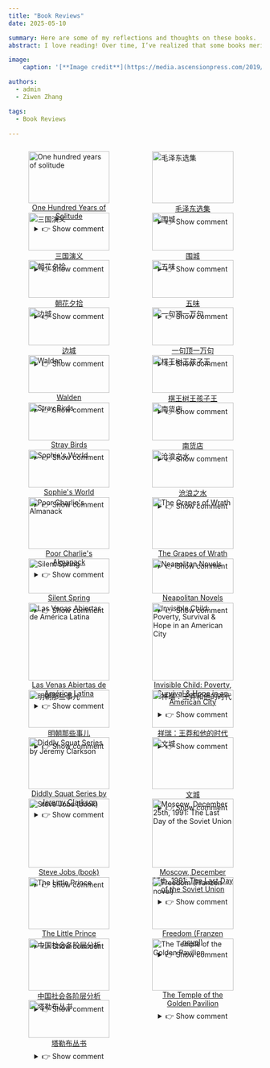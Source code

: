 ```yaml
---
title: "Book Reviews"
date: 2025-05-10

summary: Here are some of my reflections and thoughts on these books.
abstract: I love reading! Over time, I’ve realized that some books merit multiple readings, while others can be skipped. What follows are my highly subjective impressions of several books. If you haven’t read them before, I suggest skipping the review. But if you have, I invite you to see whether you agree or disagree 🤣.<br> My top recommended books will be awarded 5 🍔, while the least recommended ones will get 5 🥦.

image:
    caption: '[**Image credit**](https://media.ascensionpress.com/2019/10/15/13-books-that-should-be-on-every-catholics-bookshelf/)'

authors:
  - admin
  - Ziwen Zhang

tags:
  - Book Reviews

---
```


<div style="display: flex; gap: 1%; flex-wrap: wrap;">
  <figure style="width: 32%; margin-bottom: 1%;">
    <img src="./pic0.jpg" alt="One hundred years of solitude" style="width: 100%;">
    <figcaption style="text-align: center;">
    <a href="https://en.wikipedia.org/wiki/One_Hundred_Years_of_Solitude" target="_blank">
      One Hundred Years of Solitude
    </a>
    <details style="margin-top: 0.5em;">
    <summary>👉 Show comment</summary>
      A beautiful story. Read it once—you’ll want to read it ten more times!<br>
      Score: 🍔🍔🍔🍔🍔
    </details>
    </figcaption>
  </figure>

  <figure style="width: 32%; margin-bottom: 1%;">
    <img src="./pic5.png" alt="毛泽东选集" style="width: 100%;">
    <figcaption style="text-align: center;">
    <a href="https://en.wikipedia.org/wiki/Selected_Works_of_Mao_Tse-Tung" target="_blank">
      毛泽东选集
    </a>
    <details style="margin-top: 0.5em;">
    <summary>👉 Show comment</summary>
      这些书籍充满了智慧和策略——是年轻人成长过程中必读的书籍。你可以从中汲取力量和自信。青年人是冉冉升起的太阳，是世界的希望！<br>
      Score: 🍔🍔🍔🍔🍔
    </details>
    </figcaption>
  </figure>

  <figure style="width: 32%; margin-bottom: 1%;">
    <img src="./pic6.jpg" alt="三国演义" style="width: 100%;">
    <figcaption style="text-align: center;">
    <a href="https://en.wikipedia.org/wiki/Romance_of_the_Three_Kingdoms" target="_blank">
      三国演义
    </a>
    <details style="margin-top: 0.5em;">
    <summary>👉 Show comment</summary>
      “不求同年同月同日生——但求同年同月同日死。”
      一个野蛮的时代，一段传奇的故事！<br>
      Score: 🍔🍔🍔🍔🍔
    </details>
    </figcaption>
  </figure>

  <figure style="width: 32%; margin-bottom: 1%;">
    <img src="./pic19.jpg" alt="围城" style="width: 100%;">
    <figcaption style="text-align: center;">
    <a href="https://zh.wikipedia.org/wiki/%E5%9B%B4%E5%9F%8E_(%E5%B0%8F%E8%AF%B4)" target="_blank">
      围城
    </a>
    <details style="margin-top: 0.5em;">
    <summary>👉 Show comment</summary>
      语言幽默风趣，讽刺辛辣深刻，书中无不彰显钱老的智慧，是一本伟大的小说。<br>
      Score: 🍔🍔🍔🍔
    </details>
    </figcaption>
  </figure>

  <figure style="width: 32%; margin-bottom: 1%;">
    <img src="./pic21.jpg" alt="朝花夕拾" style="width: 100%;">
    <figcaption style="text-align: center;">
    <a href="https://zh.wikipedia.org/zh-cn/%E6%9C%9D%E8%8A%B1%E5%A4%95%E6%8B%BE" target="_blank">
      朝花夕拾
    </a>
    <details style="margin-top: 0.5em;">
    <summary>👉 Show comment</summary>
      每年必读，长长硬骨头。<br>
      Score: 🍔🍔🍔🍔
    </details>
    </figcaption>
  </figure>

  <figure style="width: 32%; margin-bottom: 1%;">
    <img src="./pic14.jpg" alt="五味" style="width: 100%;">
    <figcaption style="text-align: center;">
    <a href="https://www.goodreads.com/book/show/19044873" target="_blank">
      五味
    </a>
    <details style="margin-top: 0.5em;">
    <summary>👉 Show comment</summary>
      每次读到这本书，总感到一种深至内心的轻松与温柔。原来好好地吃好每一餐饭，是一件幸福到心缝里的事儿。<br>
      Score: 🍔🍔🍔🍔
    </details>
    </figcaption>
  </figure>

  <figure style="width: 32%; margin-bottom: 1%;">
    <img src="./pic7.png" alt="边城" style="width: 100%;">
    <figcaption style="text-align: center;">
    <a href="https://en.wikipedia.org/wiki/The_Border_Town" target="_blank">
      边城
    </a>
    <details style="margin-top: 0.5em;">
    <summary>👉 Show comment</summary>
      在我心神向往的地方，发生的一段动人爱情故事。<br>
      Score: 🍔🍔🍔🍔
    </details>
    </figcaption>
  </figure>

  <figure style="width: 32%; margin-bottom: 1%;">
    <img src="./pic13.jpg" alt="一句顶一万句" style="width: 100%;">
    <figcaption style="text-align: center;">
    <a href="https://zh.wikipedia.org/wiki/%E4%B8%80%E5%8F%A5%E9%A1%B6%E4%B8%80%E4%B8%87%E5%8F%A5" target="_blank">
      一句顶一万句
    </a>
    <details style="margin-top: 0.5em;">
    <summary>👉 Show comment</summary>
      找一个能说得上话的人，是很难的事儿。但是话是不是有点太密了？正着说，反着说，颠来倒去地说。<br>
      Score: 🍔🍔🍔🍔
    </details>
    </figcaption>
  </figure>

  <figure style="width: 32%; margin-bottom: 1%;">
    <img src="./pic17.jpg" alt="Walden" style="width: 100%;">
    <figcaption style="text-align: center;">
    <a href="https://en.wikipedia.org/wiki/Walden" target="_blank">
      Walden
    </a>
    <details style="margin-top: 0.5em;">
    <summary>👉 Show comment</summary>
      A place where the soul finds rest. <br>
      Score: 🍔🍔🍔
    </details>
    </figcaption>
  </figure>

  <figure style="width: 32%; margin-bottom: 1%;">
    <img src="./pic28.png" alt="棋王树王孩子王" style="width: 100%;">
    <figcaption style="text-align: center;">
    <a href="https://baike.baidu.com/item/%E6%A3%8B%E7%8E%8B%E6%A0%91%E7%8E%8B%E5%AD%A9%E5%AD%90%E7%8E%8B/12290818" target="_blank">
      棋王树王孩子王
    </a>
    <details style="margin-top: 0.5em;">
    <summary>👉 Show comment</summary>
      阿城的文字是无可挑剔的，对人物的描写也是细腻深刻的，值得细读！<br>
      Score: 🍔🍔🍔
    </details>
    </figcaption>
  </figure>

  <figure style="width: 32%; margin-bottom: 1%;">
    <img src="./pic30.jpg" alt="Stray Birds" style="width: 100%;">
    <figcaption style="text-align: center;">
    <a href="https://www.goodreads.com/book/show/166350.Stray_Birds" target="_blank">
      Stray Birds
    </a>
    <details style="margin-top: 0.5em;">
    <summary>👉 Show comment</summary>
      While reading this book, you can feel the unique exotic atmosphere, the humid air, vibrant colors, a mysterious ambiance, the swaying banana trees, the chirping of insects and birds, and the starry moonlit night.<br>
      Score: 🍔🍔🍔
    </details>
    </figcaption>
  </figure>

  <figure style="width: 32%; margin-bottom: 1%;">
    <img src="./pic9.png" alt="南货店" style="width: 100%;">
    <figcaption style="text-align: center;">
    <a href="https://baike.baidu.com/item/%E5%8D%97%E8%B4%A7%E5%BA%97/51855882" target="_blank">
      南货店
    </a>
    <details style="margin-top: 0.5em;">
    <summary>👉 Show comment</summary>
      我喜欢这个温情而略带残酷的故事。一个人一辈子要经历多少磨难？而这些故事在人故去之后是否还会有回响？<br>
      Score: 🍔🍔🍔
    </details>
    </figcaption>
  </figure>

  <figure style="width: 32%; margin-bottom: 1%;">
    <img src="./pic2.jpg" alt="Sophie's World" style="width: 100%;">
    <figcaption style="text-align: center;">
    <a href="https://en.wikipedia.org/wiki/Sophie%27s_World" target="_blank">
      Sophie's World
    </a>
    <details style="margin-top: 0.5em;">
    <summary>👉 Show comment</summary>
      An interesting book that takes you through the evolutionary history of philosophy — a great introduction to philosophy.<br>
      Score: 🍔🍔🍔
    </details>
    </figcaption>
  </figure>

  <figure style="width: 32%; margin-bottom: 1%;">
    <img src="./pic10.png" alt="沧浪之水" style="width: 100%;">
    <figcaption style="text-align: center;">
    <a href="https://baike.baidu.com/item/%E6%B2%A7%E6%B5%AA%E4%B9%8B%E6%B0%B4/3144669" target="_blank">
      沧浪之水
    </a>
    <details style="margin-top: 0.5em;">
    <summary>👉 Show comment</summary>
      波云诡谲的权利斗争。我也要当卫生局局长！<br>
      Score: 🍔🍔🍔
    </details>
    </figcaption>
  </figure>

  <figure style="width: 32%; margin-bottom: 1%;">
    <img src="./pic25.jpg" alt="Poor Charlie's Almanack" style="width: 100%;">
    <figcaption style="text-align: center;">
    <a href="https://en.wikipedia.org/wiki/Poor_Charlie%27s_Almanack" target="_blank">
      Poor Charlie's Almanack
    </a>
    <details style="margin-top: 0.5em;">
    <summary>👉 Show comment</summary>
      It's an interesting book, but after finishing it, I didn't feel particularly enlightened. Maybe I need to read it a few more times.<br>
      Score: 🍔🍔🍔
    </details>
    </figcaption>
  </figure>

  <figure style="width: 32%; margin-bottom: 1%;">
    <img src="./pic26.jpg" alt="The Grapes of Wrath" style="width: 100%;">
    <figcaption style="text-align: center;">
    <a href="https://en.wikipedia.org/wiki/The_Grapes_of_Wrath" target="_blank">
      The Grapes of Wrath
    </a>
    <details style="margin-top: 0.5em;">
    <summary>👉 Show comment</summary>
      This book has deeply made me realize that there is no essential difference between people and between nations. No one is born noble; even nations that once stood at the peak of capitalism have crawled through the mud. Human nature is universal. We all long for love, desire a stable life, and possess similar dark sides as well as great shining qualities. The literary depiction of human nature's brilliance in this book is fully realized in the final scene, leaving me with a profound sense of unease that lingers in my heart. <br>
      Score: 🍔🍔🍔
    </details>
    </figcaption>
  </figure>

  <figure style="width: 32%; margin-bottom: 1%;">
    <img src="./pic27.jpg" alt="Silent Spring" style="width: 100%;">
    <figcaption style="text-align: center;">
    <a href="https://en.wikipedia.org/wiki/Silent_Spring" target="_blank">
      Silent Spring
    </a>
    <details style="margin-top: 0.5em;">
    <summary>👉 Show comment</summary>
      It’s shocking, yet it seems that human society is still stumbling forward. Perhaps everything we do is based on a fundamental assumption: that nature will always find its own way to survive. Or perhaps, we simply don’t care. We revel through the night, until total destruction. <br>
      Score: 🍔🍔🍔
    </details>
    </figcaption>
  </figure>

  <figure style="width: 32%; margin-bottom: 1%;">
    <img src="./pic3.jpg" alt="Neapolitan Novels" style="width: 100%;">
    <figcaption style="text-align: center;">
    <a href="https://en.wikipedia.org/wiki/Neapolitan_Novels" target="_blank">
      Neapolitan Novels
    </a>
    <details style="margin-top: 0.5em;">
    <summary>👉 Show comment</summary>
      I find it so hard to understand women — they're so deep and complex.<br>
      Score: 🍔🍔🍔
    </details>
    </figcaption>
  </figure>

  <figure style="width: 32%; margin-bottom: 1%;">
    <img src="./pic12.jpg" alt="Las Venas Abiertas de América Latina" style="width: 100%;">
    <figcaption style="text-align: center;">
    <a href="https://es.wikipedia.org/wiki/Las_venas_abiertas_de_Am%C3%A9rica_Latina" target="_blank">
      Las Venas Abiertas de América Latina
    </a>
    <details style="margin-top: 0.5em;">
    <summary>👉 Show comment</summary>
      When the fate of a nation is not in the hands of its people, it inevitably means the tragedy of life. Hang in there, friends of Latin America.<br>
      Score: 🍔🍔🍔
    </details>
    </figcaption>
  </figure>

  <figure style="width: 32%; margin-bottom: 1%;">
    <img src="./pic8.jpg" alt="Invisible Child: Poverty, Survival & Hope in an American City" style="width: 100%;">
    <figcaption style="text-align: center;">
    <a href="https://en.wikipedia.org/wiki/Invisible_Child:_Poverty,_Survival_%26_Hope_in_an_American_City" target="_blank">
      Invisible Child: Poverty, Survival & Hope in an American City
    </a>
    <details style="margin-top: 0.5em;">
    <summary>👉 Show comment</summary>
      The structural poverty caused by capitalist society makes individuals feel powerless and insignificant in the waves of social change.<br>
      Score: 🍔🍔🍔
    </details>
    </figcaption>
  </figure>

  <figure style="width: 32%; margin-bottom: 1%;">
    <img src="./pic20.jpg" alt="明朝那些事儿" style="width: 100%;">
    <figcaption style="text-align: center;">
    <a href="https://zh.wikipedia.org/wiki/%E6%98%8E%E6%9C%9D%E9%82%A3%E4%BA%9B%E4%BA%8B%E5%85%92" target="_blank">
      明朝那些事儿
    </a>
    <details style="margin-top: 0.5em;">
    <summary>👉 Show comment</summary>
      很有意思的丛书。然而，在这些书中，没有谁是主角，作者才是。本系列书更像是作者对历史的读后感，读时需慎辨主观与客观。<br>
      Score: 🍔🍔🍔
    </details>
    </figcaption>
  </figure>

  <figure style="width: 32%; margin-bottom: 1%;">
    <img src="./pic16.png" alt="祥瑞：王莽和他的时代" style="width: 100%;">
    <figcaption style="text-align: center;">
    <a href="https://baike.baidu.com/item/%E7%A5%A5%E7%91%9E%EF%BC%9A%E7%8E%8B%E8%8E%BD%E5%92%8C%E4%BB%96%E7%9A%84%E6%97%B6%E4%BB%A3/58484515" target="_blank">
      祥瑞：王莽和他的时代
    </a>
    <details style="margin-top: 0.5em;">
    <summary>👉 Show comment</summary>
      书很有趣，又学一课，道术有别。克己复礼、阴谋诡计都是术。而道是济世安民、顺势而为，是光明正道、是大公无私。王莽终究是习术而走火入魔矣。此外，“祥瑞”这个切入点很好！<br>
      Score: 🍔🍔🍔
    </details>
    </figcaption>
  </figure>

  <figure style="width: 32%; margin-bottom: 1%;">
    <img src="./pic23.jpg" alt="Diddly Squat Series by Jeremy Clarkson" style="width: 100%;">
    <figcaption style="text-align: center;">
    <a href="https://www.goodreads.com/series/372660-diddly-squat" target="_blank">
      Diddly Squat Series by Jeremy Clarkson
    </a>
    <details style="margin-top: 0.5em;">
    <summary>👉 Show comment</summary>
      A fun series of books that's easy to read, but with a tendency to be overly clever. <br>
      Score: 🍔🍔🍔
    </details>
    </figcaption>
  </figure>

  <figure style="width: 32%; margin-bottom: 1%;">
    <img src="./pic15.jpg" alt="文城" style="width: 100%;">
    <figcaption style="text-align: center;">
    <a href="https://zh.wikipedia.org/wiki/%E6%96%87%E5%9F%8E_(%E5%B0%8F%E8%AF%B4)" target="_blank">
      文城
    </a>
    <details style="margin-top: 0.5em;">
    <summary>👉 Show comment</summary>
      我觉得一般，和《一句顶一万句》有点像。<br>
      Score: 🍔🍔
    </details>
    </figcaption>
  </figure>

  <figure style="width: 32%; margin-bottom: 1%;">
    <img src="./pic29.jpg" alt="Steve Jobs (book)" style="width: 100%;">
    <figcaption style="text-align: center;">
    <a href="https://en.wikipedia.org/wiki/Steve_Jobs_(book)" target="_blank">
      Steve Jobs (book)
    </a>
    <details style="margin-top: 0.5em;">
    <summary>👉 Show comment</summary>
      If you like Steve Jobs and are interested in his life, then go ahead and read it.<br>
      Score: 🍔🍔
    </details>
    </figcaption>
  </figure>

  <figure style="width: 32%; margin-bottom: 1%;">
    <img src="./pic18.jpg" alt="Moscow, December 25th, 1991: The Last Day of the Soviet Union" style="width: 100%;">
    <figcaption style="text-align: center;">
    <a href="https://www.amazon.com/Moscow-December-25th-1991-Soviet/dp/1848271131" target="_blank">
      Moscow, December 25th, 1991: The Last Day of the Soviet Union
    </a>
    <details style="margin-top: 0.5em;">
    <summary>👉 Show comment</summary>
      This book lists many interesting events and serves as a decent diary. However, the writing style is poor, as it's merely a collection of events without much depth.<br>
      Score: 🍔🍔
    </details>
    </figcaption>
  </figure>

  <figure style="width: 32%; margin-bottom: 1%;">
    <img src="./pic11.jpg" alt="The Little Prince" style="width: 100%;">
    <figcaption style="text-align: center;">
    <a href="https://en.wikipedia.org/wiki/The_Little_Prince" target="_blank">
      The Little Prince
    </a>
    <details style="margin-top: 0.5em;">
    <summary>👉 Show comment</summary>
      It should be a very interesting book, but I just can't get into it. Am I too old for this?<br>
      Score: 🍔🍔
    </details>
    </figcaption>
  </figure>

  <figure style="width: 32%; margin-bottom: 1%;">
    <img src="./pic1.jpg" alt="Freedom (Franzen novel)" style="width: 100%;">
    <figcaption style="text-align: center;">
    <a href="https://en.wikipedia.org/wiki/Freedom_(Franzen_novel)" target="_blank">
      Freedom (Franzen novel)
    </a>
    <details style="margin-top: 0.5em;">
    <summary>👉 Show comment</summary>
      You loved me, but I didn’t love you back. I left you, yet I needed you, so I came back — and you forgave me. In the end, we are all free???<br>
      Score: 🍔🍔
    </details>
    </figcaption>
  </figure>

  <figure style="width: 32%; margin-bottom: 1%;">
    <img src="./pic24.jpg" alt="中国社会各阶层分析" style="width: 100%;">
    <figcaption style="text-align: center;">
    <a href="https://baike.baidu.com/item/%E4%B8%AD%E5%9B%BD%E7%A4%BE%E4%BC%9A%E5%90%84%E9%98%B6%E5%B1%82%E5%88%86%E6%9E%90/3368240" target="_blank">
      中国社会各阶层分析
    </a>
    <details style="margin-top: 0.5em;">
    <summary>👉 Show comment</summary>
      当你看了标题，买了书，准备好读一本翔实的社会研究报告的时候，你会发现生活又欺骗了你。本书是文人的自我感动，书中的主要内容是作者朋友的访谈录，极度主观且几乎无任何科学调研数据。尽管如此，如果对某些阶层人士的心理活动感兴趣的朋友，前200页还是可以看看的。 <br>
      Score: 🍔
    </details>
    </figcaption>
  </figure>

  <figure style="width: 32%; margin-bottom: 1%;">
    <img src="./pic4.jpg" alt="The Temple of the Golden Pavilion" style="width: 100%;">
    <figcaption style="text-align: center;">
    <a href="https://en.wikipedia.org/wiki/The_Temple_of_the_Golden_Pavilion" target="_blank">
      The Temple of the Golden Pavilion
    </a>
    <details style="margin-top: 0.5em;">
    <summary>👉 Show comment</summary>
      The protagonist in the story is both morbid and self-abasing — what might this reveal about the author? Yet the prose remains beautiful.<br>
      Score: 🥦
    </details>
    </figcaption>
  </figure>

  <figure style="width: 32%; margin-bottom: 1%;">
    <img src="./pic22.png" alt="塔勒布丛书" style="width: 100%;">
    <figcaption style="text-align: center;">
    <a href="" target="_blank">
      塔勒布丛书
    </a>
    <details style="margin-top: 0.5em;">
    <summary>👉 Show comment</summary>
      都说这些书写得好，真的好吗？不过是掉书袋的装x之作。几句话就能讲清楚，非得写成一套书。害老子读半天...<br>
      Score: 🥦🥦🥦
    </details>
    </figcaption>
  </figure>

</div>

<script defer src="https://cdn.commento.io/js/commento.js"></script>
<div id="commento"></div>